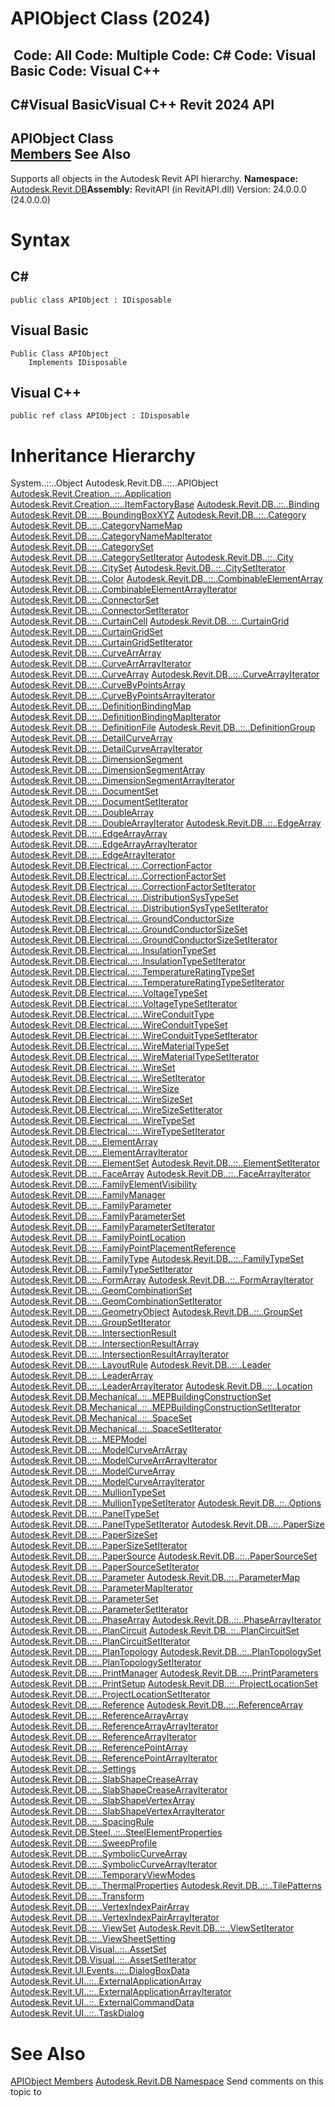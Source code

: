 # APIObject Class (2024)

﻿
 Code: All Code: Multiple Code: C# Code: Visual Basic Code: Visual C++   
---  
C#Visual BasicVisual C++
Revit 2024 API  
---  
APIObject Class  
[Members](69e1c59b-5627-8f46-6eec-bde2662b776a.md "APIObject Members") See Also  
---  
Supports all objects in the Autodesk Revit API hierarchy.
**Namespace:** [Autodesk.Revit.DB](87546ba7-461b-c646-cbb1-2cb8f5bff8b2.md "Autodesk.Revit.DB Namespace")**Assembly:** RevitAPI (in RevitAPI.dll) Version: 24.0.0.0 (24.0.0.0)
# Syntax
C#  
---  
```text
public class APIObject : IDisposable
```
  
Visual Basic  
---  
```text
Public Class APIObject _
	Implements IDisposable
```
  
Visual C++  
---  
```text
public ref class APIObject : IDisposable
```
  
# Inheritance Hierarchy
System..::..Object Autodesk.Revit.DB..::..APIObject [Autodesk.Revit.Creation..::..Application](5e11e5bf-82da-ae9b-1c52-95d0e9f28c96.md "Application Class") [Autodesk.Revit.Creation..::..ItemFactoryBase](cba2c84a-22c0-e6e7-a99c-67656901853a.md "ItemFactoryBase Class") [Autodesk.Revit.DB..::..Binding](47f6ad6f-8d00-af57-995e-dc6db1255f58.md "Binding Class") [Autodesk.Revit.DB..::..BoundingBoxXYZ](3c452286-57b1-40e2-2795-c90bff1fcec2.md "BoundingBoxXYZ Class") [Autodesk.Revit.DB..::..Category](d390ecf6-e5db-d7c1-d7f2-766c0686e975.md "Category Class") [Autodesk.Revit.DB..::..CategoryNameMap](d452bf69-eef2-2d6c-1e8d-cc059c0fe513.md "CategoryNameMap Class") [Autodesk.Revit.DB..::..CategoryNameMapIterator](fa6d0b34-31f3-af66-41ae-66bf433d9a2f.md "CategoryNameMapIterator Class") [Autodesk.Revit.DB..::..CategorySet](86e34e2f-3348-3d5c-1a6b-2ea485a1890e.md "CategorySet Class") [Autodesk.Revit.DB..::..CategorySetIterator](6fb4ca61-9a83-2690-c818-0c56826c614d.md "CategorySetIterator Class") [Autodesk.Revit.DB..::..City](2ceeb3cd-05a1-02c6-3d95-ef689221acdc.md "City Class") [Autodesk.Revit.DB..::..CitySet](9184332e-1167-a3c1-b2c1-58e9409817f3.md "CitySet Class") [Autodesk.Revit.DB..::..CitySetIterator](fe078250-71c4-6a19-ac0d-6d674b86fac9.md "CitySetIterator Class") [Autodesk.Revit.DB..::..Color](3735f9b9-d477-09ea-25bd-67f34134595f.md "Color Class") [Autodesk.Revit.DB..::..CombinableElementArray](dc5f6afb-a30d-dc82-fcd3-340eff1685c7.md "CombinableElementArray Class") [Autodesk.Revit.DB..::..CombinableElementArrayIterator](20ec8352-e767-2eff-609f-c71f19806631.md "CombinableElementArrayIterator Class") [Autodesk.Revit.DB..::..ConnectorSet](a9821fc1-54cf-5f69-13a9-25d506ecb048.md "ConnectorSet Class") [Autodesk.Revit.DB..::..ConnectorSetIterator](211f670f-72c3-6b6b-24dd-1a784f80a338.md "ConnectorSetIterator Class") [Autodesk.Revit.DB..::..CurtainCell](97401874-6fa9-eac0-6190-24687861168c.md "CurtainCell Class") [Autodesk.Revit.DB..::..CurtainGrid](5e0d5b7c-aaa1-d299-6fb8-2faa65b1857a.md "CurtainGrid Class") [Autodesk.Revit.DB..::..CurtainGridSet](adc86636-024c-9035-700f-e7c43442a9f8.md "CurtainGridSet Class") [Autodesk.Revit.DB..::..CurtainGridSetIterator](b8aa3f5a-d84c-a10b-34a0-4562c2fc2ed3.md "CurtainGridSetIterator Class") [Autodesk.Revit.DB..::..CurveArrArray](c9d071fe-9724-42ed-e280-57381cd44301.md "CurveArrArray Class") [Autodesk.Revit.DB..::..CurveArrArrayIterator](cdd6e636-1a16-2e4a-90db-ada0fcf0b074.md "CurveArrArrayIterator Class") [Autodesk.Revit.DB..::..CurveArray](55103aad-38fd-45d2-6bf7-67a5203e99f3.md "CurveArray Class") [Autodesk.Revit.DB..::..CurveArrayIterator](f2e97568-6047-1822-7d49-ccd50de32dd4.md "CurveArrayIterator Class") [Autodesk.Revit.DB..::..CurveByPointsArray](05d7b8f5-e891-e58f-c1aa-3e0e5d96d19c.md "CurveByPointsArray Class") [Autodesk.Revit.DB..::..CurveByPointsArrayIterator](b9e33d5d-c5f1-2feb-8533-e82977da7f35.md "CurveByPointsArrayIterator Class") [Autodesk.Revit.DB..::..DefinitionBindingMap](52e2ee94-bcca-9e23-e835-6e9621da6059.md "DefinitionBindingMap Class") [Autodesk.Revit.DB..::..DefinitionBindingMapIterator](54fa1065-02f7-f4e8-3440-5ec269d422f4.md "DefinitionBindingMapIterator Class") [Autodesk.Revit.DB..::..DefinitionFile](c074c52e-a483-51ca-476c-55990a06295c.md "DefinitionFile Class") [Autodesk.Revit.DB..::..DefinitionGroup](f3556557-3140-3296-6321-475b952f9022.md "DefinitionGroup Class") [Autodesk.Revit.DB..::..DetailCurveArray](f01a6bd2-baaf-9551-d713-c08476153e55.md "DetailCurveArray Class") [Autodesk.Revit.DB..::..DetailCurveArrayIterator](4ce2bcce-c98c-6efd-ab1e-761b1bc5bc31.md "DetailCurveArrayIterator Class") [Autodesk.Revit.DB..::..DimensionSegment](36b254a0-3dc5-7bdc-d6b4-986e5d82ddbf.md "DimensionSegment Class") [Autodesk.Revit.DB..::..DimensionSegmentArray](ea274891-53e6-efbe-6dec-fc2c32636ad2.md "DimensionSegmentArray Class") [Autodesk.Revit.DB..::..DimensionSegmentArrayIterator](493650c6-0c1f-2a56-7aeb-0d29d2ae3911.md "DimensionSegmentArrayIterator Class") [Autodesk.Revit.DB..::..DocumentSet](e1951076-29d2-4817-18d9-a01847fa812a.md "DocumentSet Class") [Autodesk.Revit.DB..::..DocumentSetIterator](2e2e5e41-1e46-5c79-8524-a71660bdbef7.md "DocumentSetIterator Class") [Autodesk.Revit.DB..::..DoubleArray](affa884a-e272-c81a-1fb6-7325edc4f620.md "DoubleArray Class") [Autodesk.Revit.DB..::..DoubleArrayIterator](29cad534-21a2-82c0-2859-0279f3367166.md "DoubleArrayIterator Class") [Autodesk.Revit.DB..::..EdgeArray](7069d0a1-fc52-a347-e0d8-6de1f40797d3.md "EdgeArray Class") [Autodesk.Revit.DB..::..EdgeArrayArray](7f25fe6f-a427-7ac3-6753-2dec37fb058c.md "EdgeArrayArray Class") [Autodesk.Revit.DB..::..EdgeArrayArrayIterator](1457335d-14ea-97dd-e7ef-8b294b23119b.md "EdgeArrayArrayIterator Class") [Autodesk.Revit.DB..::..EdgeArrayIterator](50ca2601-9cb4-d717-ac79-5796f85e1e76.md "EdgeArrayIterator Class") [Autodesk.Revit.DB.Electrical..::..CorrectionFactor](203305c0-061a-5607-9f94-5d0cb9a2ca06.md "CorrectionFactor Class") [Autodesk.Revit.DB.Electrical..::..CorrectionFactorSet](2a56bd02-5b0a-4455-8193-6b6384d42835.md "CorrectionFactorSet Class") [Autodesk.Revit.DB.Electrical..::..CorrectionFactorSetIterator](743ee1f7-722e-0de6-87a6-9785522df4bb.md "CorrectionFactorSetIterator Class") [Autodesk.Revit.DB.Electrical..::..DistributionSysTypeSet](4e94a9fd-aaec-b38b-5d67-edac1ed07d50.md "DistributionSysTypeSet Class") [Autodesk.Revit.DB.Electrical..::..DistributionSysTypeSetIterator](40c37b27-1807-9a2b-33a6-ab77a30bcbac.md "DistributionSysTypeSetIterator Class") [Autodesk.Revit.DB.Electrical..::..GroundConductorSize](922e6d1c-9bde-70c5-774b-a04a941003c1.md "GroundConductorSize Class") [Autodesk.Revit.DB.Electrical..::..GroundConductorSizeSet](c0db891d-23ad-f1d1-0b7f-8e5073aa9bab.md "GroundConductorSizeSet Class") [Autodesk.Revit.DB.Electrical..::..GroundConductorSizeSetIterator](9c3074cc-ffb7-a434-2ee6-644d28ac344b.md "GroundConductorSizeSetIterator Class") [Autodesk.Revit.DB.Electrical..::..InsulationTypeSet](7062c831-5c2f-4058-788b-5394c066fd16.md "InsulationTypeSet Class") [Autodesk.Revit.DB.Electrical..::..InsulationTypeSetIterator](174aa468-68cd-64f7-bd6d-39a98501633c.md "InsulationTypeSetIterator Class") [Autodesk.Revit.DB.Electrical..::..TemperatureRatingTypeSet](572d809d-fc08-6038-5279-b43903e9a6b8.md "TemperatureRatingTypeSet Class") [Autodesk.Revit.DB.Electrical..::..TemperatureRatingTypeSetIterator](1164738d-a4b8-2868-492d-c34b63c94815.md "TemperatureRatingTypeSetIterator Class") [Autodesk.Revit.DB.Electrical..::..VoltageTypeSet](3d6a14b7-0399-2ef9-8685-cbfaaf7739cf.md "VoltageTypeSet Class") [Autodesk.Revit.DB.Electrical..::..VoltageTypeSetIterator](e4da0a34-f75b-2c48-45c4-cd3c82aaba89.md "VoltageTypeSetIterator Class") [Autodesk.Revit.DB.Electrical..::..WireConduitType](3c17c9e5-7018-1cf6-4a20-d8059cec370c.md "WireConduitType Class") [Autodesk.Revit.DB.Electrical..::..WireConduitTypeSet](08d0cc98-554e-7f81-cb7c-f827d925de7d.md "WireConduitTypeSet Class") [Autodesk.Revit.DB.Electrical..::..WireConduitTypeSetIterator](d6f64a0b-6752-6df6-821d-9f8bb85f4ab3.md "WireConduitTypeSetIterator Class") [Autodesk.Revit.DB.Electrical..::..WireMaterialTypeSet](b682dc26-30ab-9a2c-a195-dba38099d7da.md "WireMaterialTypeSet Class") [Autodesk.Revit.DB.Electrical..::..WireMaterialTypeSetIterator](222339c6-d45c-ca08-433e-fe327b17ac47.md "WireMaterialTypeSetIterator Class") [Autodesk.Revit.DB.Electrical..::..WireSet](44035985-f6a1-72de-ae57-ac08507c8bbb.md "WireSet Class") [Autodesk.Revit.DB.Electrical..::..WireSetIterator](5713c3b7-0345-03e6-b44c-08fb029d7d3d.md "WireSetIterator Class") [Autodesk.Revit.DB.Electrical..::..WireSize](e4a5cfed-7952-4622-5fca-b556703e36b6.md "WireSize Class") [Autodesk.Revit.DB.Electrical..::..WireSizeSet](55f9a130-e931-ebc0-0935-9b6c24674c8e.md "WireSizeSet Class") [Autodesk.Revit.DB.Electrical..::..WireSizeSetIterator](358e6e15-6854-6fcd-43a3-8861bbb76178.md "WireSizeSetIterator Class") [Autodesk.Revit.DB.Electrical..::..WireTypeSet](4cd0b254-674b-e605-89e3-a016d586f535.md "WireTypeSet Class") [Autodesk.Revit.DB.Electrical..::..WireTypeSetIterator](3a76651c-dd91-ec9d-9979-50b0af3d462b.md "WireTypeSetIterator Class") [Autodesk.Revit.DB..::..ElementArray](6a3046e5-aad4-f1fa-b733-bfd57bc9cbc5.md "ElementArray Class") [Autodesk.Revit.DB..::..ElementArrayIterator](fc1af4a8-d97f-da4e-97bd-d97061977360.md "ElementArrayIterator Class") [Autodesk.Revit.DB..::..ElementSet](48b47759-c441-ded2-5d8c-5c541c3eab01.md "ElementSet Class") [Autodesk.Revit.DB..::..ElementSetIterator](cec6c2a8-b106-55cf-5d82-fc461333d5b3.md "ElementSetIterator Class") [Autodesk.Revit.DB..::..FaceArray](8606c5c3-46fc-f66c-06a8-84fb35c56743.md "FaceArray Class") [Autodesk.Revit.DB..::..FaceArrayIterator](3dd2435e-3b12-8d38-279a-e6141de1b390.md "FaceArrayIterator Class") [Autodesk.Revit.DB..::..FamilyElementVisibility](fae58e2d-817c-77f6-1747-58b0a4e01c7a.md "FamilyElementVisibility Class") [Autodesk.Revit.DB..::..FamilyManager](1cc4fe6c-0e9f-7439-0021-32d2e06f4c33.md "FamilyManager Class") [Autodesk.Revit.DB..::..FamilyParameter](6175e974-870e-7fbc-3df7-46105f937a6e.md "FamilyParameter Class") [Autodesk.Revit.DB..::..FamilyParameterSet](f2ee1ee9-0605-9353-b83b-57db865119fc.md "FamilyParameterSet Class") [Autodesk.Revit.DB..::..FamilyParameterSetIterator](c09f03e2-abff-5574-b1b0-1f1c6bad6c46.md "FamilyParameterSetIterator Class") [Autodesk.Revit.DB..::..FamilyPointLocation](c91d861a-ee45-48a7-103a-7dd33cac54a9.md "FamilyPointLocation Class") [Autodesk.Revit.DB..::..FamilyPointPlacementReference](dc0c37e5-16e7-53eb-0b2c-b399c3230d77.md "FamilyPointPlacementReference Class") [Autodesk.Revit.DB..::..FamilyType](7f15b213-c99b-db59-3622-3280757b82d9.md "FamilyType Class") [Autodesk.Revit.DB..::..FamilyTypeSet](c38b1482-db14-7c2b-8efc-68a20bf35a24.md "FamilyTypeSet Class") [Autodesk.Revit.DB..::..FamilyTypeSetIterator](0734d931-a9dc-6998-ce13-e5bce6f1a5b0.md "FamilyTypeSetIterator Class") [Autodesk.Revit.DB..::..FormArray](24506527-802b-2487-919e-14a4a06f60be.md "FormArray Class") [Autodesk.Revit.DB..::..FormArrayIterator](41b46034-62c3-0082-667c-537c9ac3c7ab.md "FormArrayIterator Class") [Autodesk.Revit.DB..::..GeomCombinationSet](854ed2aa-bd22-3352-383f-7a5230f154e5.md "GeomCombinationSet Class") [Autodesk.Revit.DB..::..GeomCombinationSetIterator](2f5bbf46-374a-447c-73e2-91c0eb283e91.md "GeomCombinationSetIterator Class") [Autodesk.Revit.DB..::..GeometryObject](e0f15010-0e19-6216-e2f0-ab7978145daa.md "GeometryObject Class") [Autodesk.Revit.DB..::..GroupSet](cac73a6e-e521-7af1-281c-22c8e5245c03.md "GroupSet Class") [Autodesk.Revit.DB..::..GroupSetIterator](da2e2718-c83a-f386-ae9c-beca78f9a728.md "GroupSetIterator Class") [Autodesk.Revit.DB..::..IntersectionResult](0b6f0c2e-e3a2-3e27-fa52-0f4f9f2ca6f0.md "IntersectionResult Class") [Autodesk.Revit.DB..::..IntersectionResultArray](4742c1e8-0566-73c6-de42-04d98a503dfc.md "IntersectionResultArray Class") [Autodesk.Revit.DB..::..IntersectionResultArrayIterator](87690604-accc-59bb-3b4e-a70c1f40ec0c.md "IntersectionResultArrayIterator Class") [Autodesk.Revit.DB..::..LayoutRule](c185b000-4194-6186-5964-5da2f05ace86.md "LayoutRule Class") [Autodesk.Revit.DB..::..Leader](66228564-d8b8-fc81-454c-e175528f7188.md "Leader Class") [Autodesk.Revit.DB..::..LeaderArray](65617b56-3f9f-447b-8b24-66eda86f684a.md "LeaderArray Class") [Autodesk.Revit.DB..::..LeaderArrayIterator](18c89236-4fdb-5d13-3f0e-052daeeb1586.md "LeaderArrayIterator Class") [Autodesk.Revit.DB..::..Location](3dbe57e5-fdea-5bf9-c715-52653f56073f.md "Location Class") [Autodesk.Revit.DB.Mechanical..::..MEPBuildingConstructionSet](fbe2c9fe-89ea-fc75-e418-cebc452ca1dd.md "MEPBuildingConstructionSet Class") [Autodesk.Revit.DB.Mechanical..::..MEPBuildingConstructionSetIterator](1c1d2aad-c8ff-1e00-5c78-bc4affed0cac.md "MEPBuildingConstructionSetIterator Class") [Autodesk.Revit.DB.Mechanical..::..SpaceSet](ff608354-dee5-99f7-fca3-d8b20ff5733d.md "SpaceSet Class") [Autodesk.Revit.DB.Mechanical..::..SpaceSetIterator](5851a67d-022e-b21e-1d1d-e5984446bfb4.md "SpaceSetIterator Class") [Autodesk.Revit.DB..::..MEPModel](dd78bce5-2ed6-ed3c-f329-1663bf08afa6.md "MEPModel Class") [Autodesk.Revit.DB..::..ModelCurveArrArray](0db60df5-4ffd-457e-462d-f03517fa99bf.md "ModelCurveArrArray Class") [Autodesk.Revit.DB..::..ModelCurveArrArrayIterator](d4814afc-1580-c846-d69e-c1a02a211bcd.md "ModelCurveArrArrayIterator Class") [Autodesk.Revit.DB..::..ModelCurveArray](c7852e5b-0a34-771f-584f-3e9513bca50e.md "ModelCurveArray Class") [Autodesk.Revit.DB..::..ModelCurveArrayIterator](d8180cb2-4880-7886-32e2-062342b7491e.md "ModelCurveArrayIterator Class") [Autodesk.Revit.DB..::..MullionTypeSet](83e46ea0-5dee-1352-f532-101a3f534de4.md "MullionTypeSet Class") [Autodesk.Revit.DB..::..MullionTypeSetIterator](8429ed25-0e74-fbce-0806-565dd7105923.md "MullionTypeSetIterator Class") [Autodesk.Revit.DB..::..Options](aa41fc13-9f81-836c-4271-82568ba5d7e8.md "Options Class") [Autodesk.Revit.DB..::..PanelTypeSet](3ca7bd7c-d7fd-64a7-da94-139d768d871d.md "PanelTypeSet Class") [Autodesk.Revit.DB..::..PanelTypeSetIterator](10b9c23c-34bf-d14f-be0d-93d50033262e.md "PanelTypeSetIterator Class") [Autodesk.Revit.DB..::..PaperSize](745f5625-3f9e-55f6-5e5a-659224ab360b.md "PaperSize Class") [Autodesk.Revit.DB..::..PaperSizeSet](937541cf-98ae-ef55-c74b-1e03f63698b4.md "PaperSizeSet Class") [Autodesk.Revit.DB..::..PaperSizeSetIterator](467222b2-e681-2921-0c23-0bf0456b5675.md "PaperSizeSetIterator Class") [Autodesk.Revit.DB..::..PaperSource](1793f147-8422-66a3-8bf2-35fcd1e735d4.md "PaperSource Class") [Autodesk.Revit.DB..::..PaperSourceSet](d8c1d4df-2afd-bf11-c8ba-729475c6324e.md "PaperSourceSet Class") [Autodesk.Revit.DB..::..PaperSourceSetIterator](dd316cd4-ac08-b1e2-2d36-4cc9250d0e78.md "PaperSourceSetIterator Class") [Autodesk.Revit.DB..::..Parameter](333ff41b-e6a7-d959-60bf-c3bfae495581.md "Parameter Class") [Autodesk.Revit.DB..::..ParameterMap](ff69bcfe-2531-e9dd-279d-e1095c035e19.md "ParameterMap Class") [Autodesk.Revit.DB..::..ParameterMapIterator](860070bc-dd1a-8e06-0043-7a013c0cab29.md "ParameterMapIterator Class") [Autodesk.Revit.DB..::..ParameterSet](6e6e8667-ebe2-0c60-c180-9d8000cff598.md "ParameterSet Class") [Autodesk.Revit.DB..::..ParameterSetIterator](389eba07-4d2d-a26f-0a61-aae5054a669a.md "ParameterSetIterator Class") [Autodesk.Revit.DB..::..PhaseArray](a60fcff7-0295-3297-8784-ed09da99351a.md "PhaseArray Class") [Autodesk.Revit.DB..::..PhaseArrayIterator](c6aebfe6-d774-32a7-f908-7c6493d5bed9.md "PhaseArrayIterator Class") [Autodesk.Revit.DB..::..PlanCircuit](9fdb77cb-c579-1cbd-71de-01f06a18ea3a.md "PlanCircuit Class") [Autodesk.Revit.DB..::..PlanCircuitSet](8398c79d-1108-6846-cc0c-b7b2b5c1d026.md "PlanCircuitSet Class") [Autodesk.Revit.DB..::..PlanCircuitSetIterator](bf994a19-adc3-bf44-dbc0-1e6fa492b8f1.md "PlanCircuitSetIterator Class") [Autodesk.Revit.DB..::..PlanTopology](32cd44a8-9c84-47c4-5c8e-853559f05d41.md "PlanTopology Class") [Autodesk.Revit.DB..::..PlanTopologySet](37cd93b8-bed4-0000-a389-48d5305d908e.md "PlanTopologySet Class") [Autodesk.Revit.DB..::..PlanTopologySetIterator](c3a4f46a-eaee-bdfa-df86-e803a7ccdf4b.md "PlanTopologySetIterator Class") [Autodesk.Revit.DB..::..PrintManager](29599e18-cad8-813e-dc6e-04350fe37944.md "PrintManager Class") [Autodesk.Revit.DB..::..PrintParameters](59e6cfe9-b1e8-70c0-814b-ee69c8fca411.md "PrintParameters Class") [Autodesk.Revit.DB..::..PrintSetup](9dc30afc-373c-a532-6c89-ff3fa2b3ceed.md "PrintSetup Class") [Autodesk.Revit.DB..::..ProjectLocationSet](f61b39ab-704a-8981-419f-c2f64521f181.md "ProjectLocationSet Class") [Autodesk.Revit.DB..::..ProjectLocationSetIterator](ab766dbe-0b3a-908a-d952-2b1974584823.md "ProjectLocationSetIterator Class") [Autodesk.Revit.DB..::..Reference](d28155ae-817b-1f31-9c3f-c9c6a28acc0d.md "Reference Class") [Autodesk.Revit.DB..::..ReferenceArray](bc9192b5-6666-a8de-0128-87dae479fd6a.md "ReferenceArray Class") [Autodesk.Revit.DB..::..ReferenceArrayArray](b50edc19-b437-2aab-bd03-5d1a0aed4164.md "ReferenceArrayArray Class") [Autodesk.Revit.DB..::..ReferenceArrayArrayIterator](cc8a1335-48c7-fcc0-2033-054120832c7f.md "ReferenceArrayArrayIterator Class") [Autodesk.Revit.DB..::..ReferenceArrayIterator](5b4e4948-c5f0-1e38-d461-7353561774e8.md "ReferenceArrayIterator Class") [Autodesk.Revit.DB..::..ReferencePointArray](4780adea-9e68-b0b4-09c7-68f7752dd650.md "ReferencePointArray Class") [Autodesk.Revit.DB..::..ReferencePointArrayIterator](42641f66-dfb0-6c29-3913-78f41cdfc9c7.md "ReferencePointArrayIterator Class") [Autodesk.Revit.DB..::..Settings](9aa29bb7-d720-8c97-0ccb-e3e6046c545c.md "Settings Class") [Autodesk.Revit.DB..::..SlabShapeCreaseArray](dbb7004c-920c-74ce-bde2-834d46b0c132.md "SlabShapeCreaseArray Class") [Autodesk.Revit.DB..::..SlabShapeCreaseArrayIterator](2a53a3d2-f3cc-3848-12dc-dd066e8a1309.md "SlabShapeCreaseArrayIterator Class") [Autodesk.Revit.DB..::..SlabShapeVertexArray](ce947cf3-a5a8-43d7-49c7-3a1961ad7407.md "SlabShapeVertexArray Class") [Autodesk.Revit.DB..::..SlabShapeVertexArrayIterator](2c29534f-cad0-ae9b-1c3f-686572e8bc8f.md "SlabShapeVertexArrayIterator Class") [Autodesk.Revit.DB..::..SpacingRule](d8a51fa2-f3cd-5f12-d8cc-87c3888570f9.md "SpacingRule Class") [Autodesk.Revit.DB.Steel..::..SteelElementProperties](911b649a-d108-14a2-dc09-8e97d489c17d.md "SteelElementProperties Class") [Autodesk.Revit.DB..::..SweepProfile](1b77356c-e92b-e151-f8c9-727b3e2b8934.md "SweepProfile Class") [Autodesk.Revit.DB..::..SymbolicCurveArray](a8ca9e0e-9838-96e4-5e6b-d5ffc11ea968.md "SymbolicCurveArray Class") [Autodesk.Revit.DB..::..SymbolicCurveArrayIterator](3704a568-7aac-0b3a-ce43-d461d2ea845a.md "SymbolicCurveArrayIterator Class") [Autodesk.Revit.DB..::..TemporaryViewModes](cf6ecc84-e459-55c5-a4d7-d88ae4033a23.md "TemporaryViewModes Class") [Autodesk.Revit.DB..::..ThermalProperties](bfab51b3-ecd9-a082-9604-bf916248ca63.md "ThermalProperties Class") [Autodesk.Revit.DB..::..TilePatterns](de6a59b3-118e-f92f-0556-2e9a0727770f.md "TilePatterns Class") [Autodesk.Revit.DB..::..Transform](58dd01c8-b3fc-7142-e4f3-c524079a282d.md "Transform Class") [Autodesk.Revit.DB..::..VertexIndexPairArray](ebf9396b-0cd1-2510-3957-80cd871a9db7.md "VertexIndexPairArray Class") [Autodesk.Revit.DB..::..VertexIndexPairArrayIterator](e490a9ba-4c2b-7113-f118-4e1299ffe5c6.md "VertexIndexPairArrayIterator Class") [Autodesk.Revit.DB..::..ViewSet](47b47de2-4234-01e0-af21-64334e2a4a4b.md "ViewSet Class") [Autodesk.Revit.DB..::..ViewSetIterator](e48382db-8299-23f2-0491-996100e5ee14.md "ViewSetIterator Class") [Autodesk.Revit.DB..::..ViewSheetSetting](e85ce148-ef47-7640-1864-6035b6773411.md "ViewSheetSetting Class") [Autodesk.Revit.DB.Visual..::..AssetSet](b76daaec-4e96-af6c-336f-7ad9eba6ac82.md "AssetSet Class") [Autodesk.Revit.DB.Visual..::..AssetSetIterator](8235ed4c-7904-94e3-f1ef-7fd84bf422fb.md "AssetSetIterator Class") [Autodesk.Revit.UI.Events..::..DialogBoxData](41f22b16-a68b-8c19-53f6-de079feb756c.md "DialogBoxData Class") [Autodesk.Revit.UI..::..ExternalApplicationArray](5388ad7c-8963-37c7-e021-d0155edccb7a.md "ExternalApplicationArray Class") [Autodesk.Revit.UI..::..ExternalApplicationArrayIterator](ef67cb34-f1ac-5dd5-6b6f-169334b7512e.md "ExternalApplicationArrayIterator Class") [Autodesk.Revit.UI..::..ExternalCommandData](e9aab085-720f-b924-3ace-1f3c33d95d44.md "ExternalCommandData Class") [Autodesk.Revit.UI..::..TaskDialog](853afb57-7455-a636-9881-61a391118c16.md "TaskDialog Class")
# See Also
[APIObject Members](69e1c59b-5627-8f46-6eec-bde2662b776a.md "APIObject Members")
[Autodesk.Revit.DB Namespace](87546ba7-461b-c646-cbb1-2cb8f5bff8b2.md "Autodesk.Revit.DB Namespace")
Send comments on this topic to 